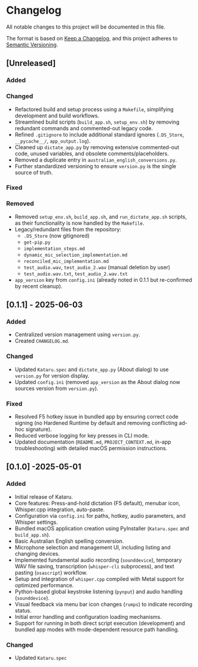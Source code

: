 # Changelog

All notable changes to this project will be documented in this file.

The format is based on [Keep a Changelog](https://keepachangelog.com/en/1.0.0/),
and this project adheres to [Semantic Versioning](https://semver.org/spec/v2.0.0.html).

## [Unreleased]

### Added
### Changed
- Refactored build and setup process using a `Makefile`, simplifying development and build workflows.
- Streamlined build scripts (`build_app.sh`, `setup_env.sh`) by removing redundant commands and commented-out legacy code.
- Refined `.gitignore` to include additional standard ignores (`.DS_Store`, `__pycache__/`, `app_output.log`).
- Cleaned up `dictate_app.py` by removing extensive commented-out code, unused variables, and obsolete comments/placeholders.
- Removed a duplicate entry in `australian_english_conversions.py`.
- Further standardized versioning to ensure `version.py` is the single source of truth.
### Fixed
### Removed
- Removed `setup_env.sh`, `build_app.sh`, and `run_dictate_app.sh` scripts, as their functionality is now handled by the `Makefile`.
- Legacy/redundant files from the repository:
  - `.DS_Store` (now gitignored)
  - `get-pip.py`
  - `implementation_steps.md`
  - `dynamic_mic_selection_implementation.md`
  - `reconciled_mic_implementation.md`
  - `test_audio.wav`, `test_audio_2.wav` (manual deletion by user)
  - `test_audio.wav.txt`, `test_audio_2.wav.txt`
- `app_version` key from `config.ini` (already noted in 0.1.1 but re-confirmed by recent cleanup).

## [0.1.1] - 2025-06-03

### Added
- Centralized version management using `version.py`.
- Created `CHANGELOG.md`.

### Changed
- Updated `Kataru.spec` and `dictate_app.py` (About dialog) to use `version.py` for version display.
- Updated `config.ini` (removed `app_version` as the About dialog now sources version from `version.py`).

### Fixed
- Resolved F5 hotkey issue in bundled app by ensuring correct code signing (no Hardened Runtime by default and removing conflicting ad-hoc signature).
- Reduced verbose logging for key presses in CLI mode.
- Updated documentation (`README.md`, `PROJECT_CONTEXT.md`, in-app troubleshooting) with detailed macOS permission instructions.

## [0.1.0] -2025-05-01

### Added
- Initial release of Kataru.
- Core features: Press-and-hold dictation (F5 default), menubar icon, Whisper.cpp integration, auto-paste.
- Configuration via `config.ini` for paths, hotkey, audio parameters, and Whisper settings.
- Bundled macOS application creation using PyInstaller (`Kataru.spec` and `build_app.sh`).
- Basic Australian English spelling conversion.
- Microphone selection and management UI, including listing and changing devices.
- Implemented fundamental audio recording (`sounddevice`), temporary WAV file saving, transcription (`whisper-cli` subprocess), and text pasting (`osascript`) workflow.
- Setup and integration of `whisper.cpp` compiled with Metal support for optimized performance.
- Python-based global keystroke listening (`pynput`) and audio handling (`sounddevice`).
- Visual feedback via menu bar icon changes (`rumps`) to indicate recording status.
- Initial error handling and configuration loading mechanisms.
- Support for running in both direct script execution (development) and bundled app modes with mode-dependent resource path handling.

### Changed
- Updated `Kataru.spec`